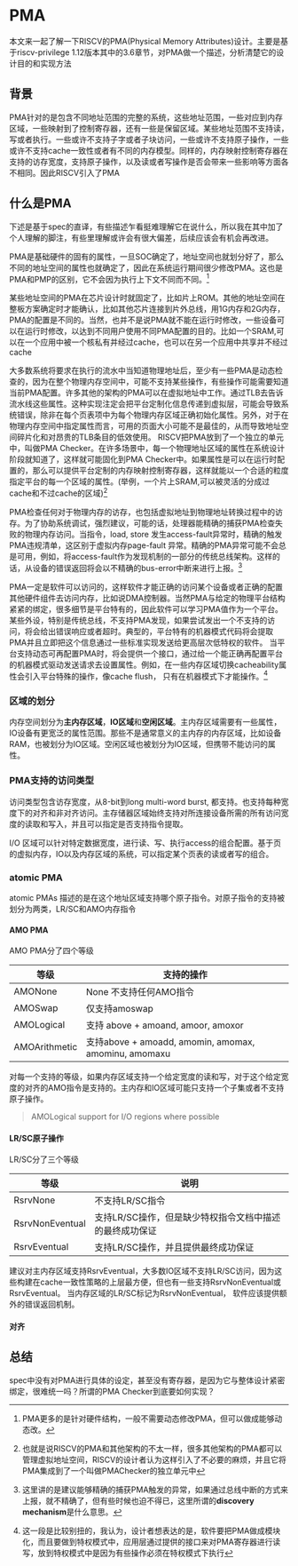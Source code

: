 # PMA

本文来一起了解一下RISCV的PMA(Physical Memory Attributes)设计。主要是基于riscv-privilege 1.12版本其中的3.6章节，对PMA做一个描述，分析清楚它的设计目的和实现方法

## 背景

PMA针对的是包含不同地址范围的完整的系统，这些地址范围，一些对应到内存区域，一些映射到了控制寄存器，还有一些是保留区域。某些地址范围不支持读，写或者执行。一些或许不支持子字或者子块访问，一些或许不支持原子操作，一些或许不支持cache一致性或者有不同的内存模型。同样的，内存映射控制寄存器在支持的访存宽度，支持原子操作，以及读或者写操作是否会带来一些影响等方面各不相同。因此RISCV引入了PMA

## 什么是PMA

下述是基于spec的直译，有些描述乍看挺难理解它在说什么，所以我在其中加了个人理解的脚注，有些里理解或许会有很大偏差，后续应该会有机会再改进。

PMA是基础硬件的固有的属性，一旦SOC确定了，地址空间也就划分好了，那么不同的地址空间的属性也就确定了，因此在系统运行期间很少修改PMA。这也是PMA和PMP的区别，它不会因为执行上下文不同而不同。[^1]

某些地址空间的PMA在芯片设计时就固定了，比如片上ROM。其他的地址空间在整板方案确定时才能确认，比如其他芯片连接到片外总线，用1G内存和2G内存，PMA的配置是不同的。当然，也并不是说PMA就不能在运行时修改，一些设备可以在运行时修改，以达到不同用户使用不同PMA配置的目的。比如一个SRAM,可以在一个应用中被一个核私有并经过cache，也可以在另一个应用中共享并不经过cache

大多数系统将要求在执行的流水中当知道物理地址后，至少有一些PMA是动态检查的，因为在整个物理内存空间中，可能不支持某些操作，有些操作可能需要知道当前PMA配置。许多其他的架构的PMA可以在虚拟地址中工作。通过TLB去告诉流水线这些属性。这种实现注定会把平台定制化信息传递到虚拟层，可能会导致系统错误，除非在每个页表项中为每个物理内存区域正确初始化属性。另外，对于在物理内存空间中指定属性而言，可用的页面大小可能不是最佳的，从而导致地址空间碎片化和对昂贵的TLB条目的低效使用。
RISCV把PMA放到了一个独立的单元中，叫做PMA Checker。在许多场景中，每一个物理地址区域的属性在系统设计阶段就知道了，这样就可能固化到PMA Checker中。如果属性是可以在运行时配置的，那么可以提供平台定制的内存映射控制寄存器，这样就能以一个合适的粒度指定平台的每一个区域的属性。(举例，一个片上SRAM,可以被灵活的分成过cache和不过cache的区域)[^2]

PMA检查任何对于物理内存的访存，也包括虚拟地址到物理地址转换过程中的访存。为了协助系统调试，强烈建议，可能的话，处理器能精确的捕获PMA检查失败的物理内存访问。当指令，load, store 发生access-fault异常时，精确的触发PMA违规清单，这区别于虚拟内存page-fault 异常。精确的PMA异常可能不会总是可用，例如，将access-fault作为发现机制的一部分的传统总线架构。这样的话，从设备的错误返回将会以不精确的bus-error中断来进行上报。[^3]

PMA一定是软件可以访问的，这样软件才能正确的访问某个设备或者正确的配置其他硬件组件去访问内存，比如说DMA控制器。当然PMA与给定的物理平台结构紧紧的绑定，很多细节是平台特有的，因此软件可以学习PMA值作为一个平台。某些外设，特别是传统总线，不支持PMA发现，如果尝试发出一个不支持的访问，将会给出错误响应或者超时。典型的，平台特有的机器模式代码将会提取PMA并且立即把这个信息通过一些标准实现发送给更高层次低特权的软件。
当平台支持动态可再配置PMA时，将会提供一个接口，通过给一个能正确再配置平台的机器模式驱动发送请求去设置属性。例如，在一些内存区域切换cacheability属性会引入平台特殊的操作，像cache flush， 只有在机器模式下才能操作。[^4]

[^1]:  PMA更多的是针对硬件结构，一般不需要动态修改PMA，但可以做成能够动态改。
[^2]: 也就是说RISCV的PMA和其他架构的不太一样，很多其他架构的PMA都可以管理虚拟地址空间，RISCV的设计者认为这样引入了不必要的麻烦，并且它将PMA集成到了一个叫做PMAChecker的独立单元中
[^3]: 这里讲的是建议能够精确的捕获PMA触发的异常，如果通过总线中断的方式来上报，就不精确了，但有些时候也迫不得已，这里所谓的**discovery mechanism**是什么意思。
[^4]: 这一段是比较别扭的，我认为，设计者想表达的是，软件要把PMA做成模块化，而且要做到特权模式中，应用层通过提供的接口来对PMA寄存器进行读写，放到特权模式中是因为有些操作必须在特权模式下执行

### 区域的划分

内存空间划分为**主内存区域**，**IO区域**和**空闲区域**。主内存区域需要有一些属性，IO设备有更宽泛的属性范围。那些不是通常意义的主内存的内存区域，比如设备RAM，也被划分为IO区域。空闲区域也被划分为IO区域，但携带不能访问的属性。

### PMA支持的访问类型

访问类型包含访存宽度，从8-bit到long multi-word burst, 都支持。也支持每种宽度下的对齐和非对齐访问。主存储器区域始终支持对所连接设备所需的所有访问宽度的读取和写入，并且可以指定是否支持指令提取。

I/O 区域可以针对特定数据宽度，进行读、写、执行access的组合配置。基于页的虚拟内存，IO以及内存区域的系统，可以指定某个页表的读或者写的组合。

### atomic PMA

atomic PMAs 描述的是在这个地址区域支持哪个原子指令。对原子指令的支持被划分为两类，LR/SC和AMO内存指令

#### AMO PMA

AMO PMA分了四个等级

等级 | 支持的操作
------ | -------------
AMONone | None 不支持任何AMO指令
AMOSwap | 仅支持amoswap
AMOLogical | 支持 above + amoand, amoor, amoxor
AMOArithmetic | 支持above + amoadd, amomin, amomax, amominu, amomaxu

对每一个支持的等级，如果内存区域支持一个给定宽度的读和写，对于这个给定宽度的对齐的AMO指令是支持的。主内存和IO区域可能只支持一个子集或者不支持原子操作。

> AMOLogical support for I/O regions where possible

#### LR/SC原子操作

LR/SC分了三个等级

等级 | 说明
----- | ------
RsrvNone | 不支持LR/SC指令
RsrvNonEventual | 支持LR/SC操作，但是缺少特权指令文档中描述的最终成功保证
RsrvEventual | 支持LR/SC操作，并且提供最终成功保证

建议对主内存区域支持RsrvEventual，大多数IO区域不支持LR/SC访问，因为这些构建在cache一致性策略的上层最方便，但也有一些支持RsrvNonEventual或RsrvEventual。
当内存区域的LR/SC标记为RsrvNonEventual， 软件应该提供额外的错误返回机制。

#### 对齐

## 总结

spec中没有对PMA进行具体的设定，甚至没有寄存器，是因为它与整体设计紧密绑定，很难统一吗？所谓的PMA Checker到底要如何实现？
